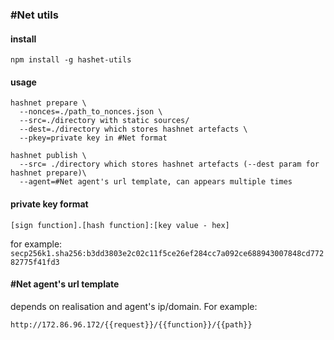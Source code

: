 ### #Net utils

#### install

```
npm install -g hashet-utils
```

#### usage

```
hashnet prepare \
  --nonces=./path_to_nonces.json \
  --src=./directory with static sources/
  --dest=./directory which stores hashnet artefacts \
  --pkey=private key in #Net format
```

```
hashnet publish \
  --src= ./directory which stores hashnet artefacts (--dest param for hashnet prepare)\
  --agent=#Net agent's url template, can appears multiple times
```

#### private key format

```
[sign function].[hash function]:[key value - hex]
```

for example: ``secp256k1.sha256:b3dd3803e2c02c11f5ce26ef284cc7a092ce688943007848cd77282775f41fd3``

#### #Net agent's url template

depends on realisation and agent's ip/domain. For example:

```
http://172.86.96.172/{{request}}/{{function}}/{{path}} 
```
